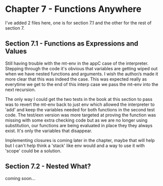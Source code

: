 # Chapter 7 - Functions Anywhere

I've added 2 files here, one is for section 7.1 and the other for the rest of section 7.

## Section 7.1 - Functions as Expressions and Values

Still having trouble with the mt-env in the appC case of the interpreter.
Stepping through the code it's obvious that variables are getting wiped out when we have nested functions and arguments.
I wish the author/s made it more clear that this was indeed the case.
This was expected really as everytime we get to the end of this interp case we pass the mt-env into the next recursion.

The only way I could get the two tests in the book at this section to pass was to revert the mt-env back to just env which allowed the interpreter to 'add' and keep the variables needed for both functions in the second test code.
The test/exn version was more targeted at proving the function was missing with some extra checking code but as we are no longer using substitution, our functions are being evaluated in place they they always exist.
It's only the variables that disappear.

Implementing closures is coming later in the chapter, maybe that will help but I can't help think a 'stack' like env would and a way to use it with 'scope' could be a solution.

## Section 7.2 - Nested What?

coming soon...
